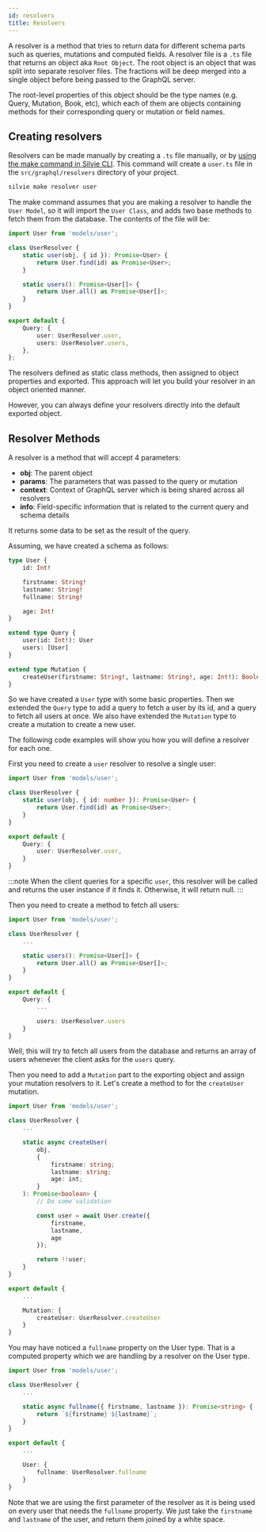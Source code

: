 ```yaml
---
id: resolvers
title: Resolvers
---
```


A resolver is a method that tries to return data for different schema parts such as queries, mutations and computed 
fields. A resolver file is a `.ts` file that returns an object aka `Root Object`. The root object is an object that was 
split into separate resolver files. The fractions will be deep merged into a single object before being passed to the 
GraphQL server.
 
The root-level properties of this object should be the type names (e.g. Query, Mutation, Book, etc), which each of them 
are objects containing methods for their corresponding query or mutation or field names.

## Creating resolvers
Resolvers can be made manually by creating a `.ts` file manually, or by [using the make command in Silvie CLI](cli.md#make). 
This command will create a `user.ts` file in the `src/graphql/resolvers` directory of your project.

```bash
silvie make resolver user
```

The make command assumes that you are making a resolver to handle the `User Model`, so it will import the `User Class`, 
and adds two base methods to fetch them from the database. The contents of the file will be:

```typescript
import User from 'models/user';

class UserResolver {
	static user(obj, { id }): Promise<User> {
		return User.find(id) as Promise<User>;
	}

	static users(): Promise<User[]> {
		return User.all() as Promise<User[]>;
	}
}

export default {
	Query: {
		user: UserResolver.user,
		users: UserResolver.users,
	},
};
```

The resolvers defined as static class methods, then assigned to object properties and exported. This approach will let 
you build your resolver in an object oriented manner. 

However, you can always define your resolvers directly into the default exported object.

## Resolver Methods
A resolver is a method that will accept 4 parameters:
- **obj**: The parent object
- **params**: The parameters that was passed to the query or mutation
- **context**: Context of GraphQL server which is being shared across all resolvers
- **info**: Field-specific information that is related to the current query and schema details

It returns some data to be set as the result of the query. 

Assuming, we have created a schema as follows:

```graphql
type User {
    id: Int!

    firstname: String!
    lastname: String!
    fullname: String!

    age: Int!
}

extend type Query {
    user(id: Int!): User
    users: [User]
}

extend type Mutation {
    createUser(firstname: String!, lastname: String!, age: Int!): Boolean!
}
```

So we have created a `User` type with some basic properties. 
Then we extended the `Query` type to add a query to fetch a user by its id, and a query to fetch all users at once.
We also have extended the `Mutation` type to create a mutation to create a new user. 

The following code examples will show you how you will define a resolver for each one.

First you need to create a `user` resolver to resolve a single user:

```typescript {4-6,11}
import User from 'models/user';

class UserResolver {
    static user(obj, { id: number }): Promise<User> {
        return User.find(id) as Promise<User>;
    }
}

export default {
    Query: {
        user: UserResolver.user,
    }
}
```

:::note
When the client queries for a specific `user`, this resolver will be called and returns the user instance if it finds it. 
Otherwise, it will return null.
::: 

Then you need to create a method to fetch all users:

```typescript {6-8,15}
import User from 'models/user';

class UserResolver {
    ...

    static users(): Promise<User[]> {
        return User.all() as Promise<User[]>;
    }
}

export default {
    Query: {
        ...

        users: UserResolver.users
    }
}
```

Well, this will try to fetch all users from the database and returns an array of users whenever the client asks for the 
`users` query.

Then you need to add a `Mutation` part to the exporting object and assign your mutation resolvers to it. Let's create a 
method to for the `createUser` mutation.

```typescript {6-23,29-31}
import User from 'models/user';

class UserResolver {
    ...

    static async createUser(
        obj, 
        { 
            firstname: string; 
            lastname: string; 
            age: int;
        }
    ): Promise<boolean> {
        // Do some validation

        const user = await User.create({
            firstname,
            lastname,
            age
        });

        return !!user;
    }
}

export default {
    ...

    Mutation: {
        createUser: UserResolver.createUser
    }
}
```

You may have noticed a `fullname` property on the User type. That is a computed property which we are handling by a 
resolver on the User type. 

```typescript {6-8,14-16}
import User from 'models/user';

class UserResolver {
    ...

    static async fullname({ firstname, lastname }): Promise<string> {
        return `${firstname} ${lastname}`;
    }
}

export default {
    ...

    User: {
        fullname: UserResolver.fullname
    }
}
```

Note that we are using the first parameter of the resolver as it is being used on every user that needs the `fullname` 
property. We just take the `firstname` and `lastname` of the user, and return them joined by a white space.
